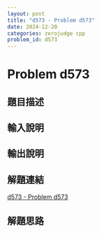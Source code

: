 ```yaml
---
layout: post
title: "d573 - Problem d573"
date: 2024-12-20
categories: zerojudge cpp
problem_id: d573
---
```


# Problem d573

## 題目描述



## 輸入說明



## 輸出說明



## 解題連結

[d573 - Problem d573](https://zerojudge.tw/ShowProblem?problemid=d573)

## 解題思路

